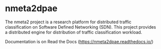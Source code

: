 # nmeta2dpae

The nmeta2 project is a research platform for distributed traffic
classification on Software Defined Networking (SDN). This project
provides a distributed engine for distribution of traffic
classification workload.

Documentation is on Read the Docs (https://nmeta2dpae.readthedocs.io/)
